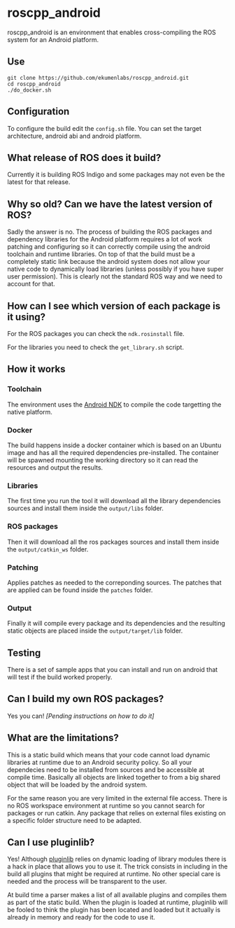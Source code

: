 # roscpp_android

roscpp_android is an environment that enables cross-compiling the ROS system for an Android platform.

## Use

```
git clone https://github.com/ekumenlabs/roscpp_android.git
cd roscpp_android
./do_docker.sh
```

## Configuration

To configure the build edit the `config.sh` file. You can set the target architecture, android abi and android platform.

## What release of ROS does it build?

Currently it is building ROS Indigo and some packages may not even be the latest for that release.

## Why so old? Can we have the latest version of ROS?

Sadly the answer is no. The process of building the ROS packages and dependency libraries for the Android platform requires a lot of work patching and configuring so it can correctly compile using the android toolchain and runtime libraries. On top of that the build must be a completely static link because the android system does not allow your native code to dynamically load libraries (unless possibly if you have super user permission). This is clearly not the standard ROS way and we need to account for that.

## How can I see which version of each package is it using?

For the ROS packages you can check the `ndk.rosinstall` file.

For the libraries you need to check the `get_library.sh` script.

## How it works

### Toolchain
The environment uses the [Android NDK](https://developer.android.com/ndk/) to compile the code targetting the native platform.

### Docker
The build happens inside a docker container which is based on an Ubuntu image and has all the required dependencies pre-installed. The container will be spawned mounting the working directory so it can read the resources and output the results.

### Libraries
The first time you run the tool it will download all the library dependencies sources and install them inside the `output/libs` folder.

### ROS packages
Then it will download all the ros packages sources and install them inside the `output/catkin_ws` folder.

### Patching
Applies patches as needed to the correponding sources. The patches that are applied can be found inside the `patches` folder.

### Output
Finally it will compile every package and its dependencies and the resulting static objects are placed inside the `output/target/lib` folder.

## Testing

There is a set of sample apps that you can install and run on android that will test if the build worked properly.

## Can I build my own ROS packages?

Yes you can! _[Pending instructions on how to do it]_

## What are the limitations?

This is a static build which means that your code cannot load dynamic libraries at runtime due to an Android security policy. So all your dependecies need to be installed from sources and be accessible at compile time. Basically all objects are linked together to from a big shared object that will be loaded by the android system.

For the same reason you are very limited in the external file access. There is no ROS workspace environment at runtime so you cannot search for packages or run catkin. Any package that relies on external files existing on a specific folder structure need to be adapted.

## Can I use pluginlib?

Yes! Although [pluginlib](http://wiki.ros.org/pluginlib) relies on dynamic loading of library modules there is a hack in place that allows you to use it. The trick consists in including in the build all plugins that might be required at runtime. No other special care is needed and the process will be transparent to the user.

At build time a parser makes a list of all available plugins and compiles them as part of the static build. When the plugin is loaded at runtime, pluginlib will be fooled to think the plugin has been located and loaded but it actually is already in memory and ready for the code to use it.
